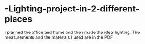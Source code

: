 # -Lighting-project-in-2-different-places
 I planned the office and home and then made the ideal lighting. The measurements and the materials I used are in the PDF.
